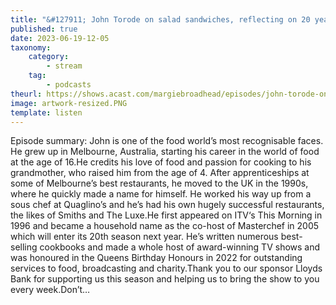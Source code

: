```yaml
---
title: "&#127911; John Torode on salad sandwiches, reflecting on 20 years of Masterchef and why sausage rolls will be in his epitaph"
published: true
date: 2023-06-19-12-05
taxonomy:
    category:
        - stream
    tag:
        - podcasts
theurl: https://shows.acast.com/margiebroadhead/episodes/john-torode-on-salad-sandwiches-reflecting-on-20-years-of-ma
image: artwork-resized.PNG
template: listen
---
```


Episode summary: John is one of the food world&rsquo;s most recognisable faces. He grew up in Melbourne, Australia, starting his career in the world of food at the age of 16.He credits his love of food and passion for cooking to his grandmother, who raised him from the age of 4. After apprenticeships at some of Melbourne&rsquo;s best restaurants, he moved to the UK in the 1990s, where he quickly made a name for himself. He worked his way up from a sous chef at Quaglino&rsquo;s and he&rsquo;s had his own hugely successful restaurants, the likes of Smiths and The Luxe.He first appeared on ITV&lsquo;s This Morning in 1996 and became a household name as the co-host of Masterchef in 2005 which will enter its 20th season next year. He&rsquo;s written numerous best-selling cookbooks and made a whole host of award-winning TV shows and was honoured in the Queens Birthday Honours in 2022 for outstanding services to food, broadcasting and charity.Thank you to our sponsor Lloyds Bank for supporting us this season and helping us to bring the show to you every week.Don&rsquo;t&hellip;
